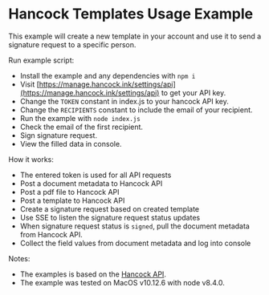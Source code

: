 # Hancock Templates Usage Example

This example will create a new template in your account and use it to send a signature request to a specific person.

Run example script:
- Install the example and any dependencies with `npm i`
- Visit [https://manage.hancock.ink/settings/api](https://manage.hancock.ink/settings/api) to get your API key.
- Change the `TOKEN` constant in index.js to your hancock API key.
- Change the `RECIPIENTS` constant to include the email of your recipient.
- Run the example with `node index.js`
- Check the email of the first recipient.
- Sign signature request.
- View the filled data in console.

How it works:
- The entered token is used for all API requests
- Post a document metadata to Hancock API
- Post a pdf file to Hancock API
- Post a template to Hancock API
- Create a signature request based on created template
- Use SSE to listen the signature request status updates
- When signature request status is `signed`, pull the document metadata from Hancock API.
- Collect the field values from document metadata and log into console 

Notes:
- The examples is based on the [Hancock API](https://api.hancock.ink/docs/).
- The example was tested on MacOS v10.12.6 with node v8.4.0.
